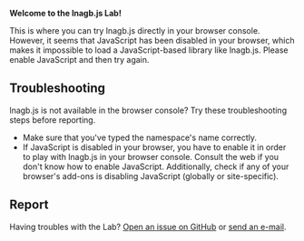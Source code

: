 **Welcome to the lnagb.js Lab!**

<p>
	This is where you can try lnagb.js directly in your browser console.
	<noscript>
		However, it seems that JavaScript has been disabled in your browser,
		which makes it impossible to load a JavaScript-based library like
		lnagb.js. Please enable JavaScript and then try again.
	</noscript>
	<span id="load-failed" hidden>
		However, it seems that lnagb.js could not be loaded. Please follow the
		troubleshooting steps below to resolve this problem.
	</span>
</p>

<p id="success" hidden>
	lnagb.js has been loaded and is currently available on this web page under
	the namespace <code id="namespace"></code>.<br />
	Go ahead and play around with it in the browser console.<br />
</p>

<form id="form" action="" method="get" hidden>
	<label for="namespace">Use a different name for the namespace:</label>
	<input type="text" id="namespace-input" name="namespace" size="15" required />
	<button type="submit">Go!</button>
</form>

## Troubleshooting

lnagb.js is not available in the browser console? Try these troubleshooting
steps before reporting.

- Make sure that you've typed the namespace's name correctly.
- If JavaScript is disabled in your browser, you have to enable it in order to
  play with lnagb.js in your browser console. Consult the web if you don't know
  how to enable JavaScript. Additionally, check if any of your browser's add-ons
  is disabling JavaScript (globally or site-specific).

## Report

Having troubles with the Lab? [Open an issue on GitHub][gh new issue] or
[send an e-mail][e-mail].

[gh new issue]: https://github.com/vecma-org/lnagb.js/issues/new
[e-mail]: mailto:you_create@protonmail.com

<script>

	document.getElementById( 'load-failed' ).removeAttribute( 'hidden' );

</script>
<script type="module">

	window.a = null;
	window.b = null;

	const DEFAULT_NAMESPACE_NAME = 'lnagbjs';

	let url = new URL( window.location.href );
	let namespaceName = url.searchParams.get( 'namespace' ) || DEFAULT_NAMESPACE_NAME;
	let matchResult = namespaceName.match( /[a-zA-Z_][0-9a-zA-Z_]*/ );

	// Namespace's name validity

	if ( ! matchResult || matchResult[ 0 ].length !== namespaceName.length
		|| Object.keys( window ).some( ( key ) => key === namespaceName ) ) {

		console.error( "Invalid custom name for the namespace" );
		console.info( "Falling back to the default name..." );

		namespaceName = DEFAULT_NAMESPACE_NAME;

	}

	import * as lnagbjs from './lnagb.module.js';

	if ( lnagbjs ) {

		window[ namespaceName ] = lnagbjs;

		window.a = new lnagbjs.Matrix( 2, 3, 3, 9, - 3, 10, 9, - 8 );
		window.b = new lnagbjs.Matrix( 3, 2, 2, - 1, - 9, 4, - 7, 6 );

		window.a.name = "A";
		window.b.name = "B";

		document.getElementById( 'namespace' ).innerHTML = namespaceName;

		let suggestions = [

			`new ${ namespaceName }.ZeroMatrix( 4, 5 )`,
			"a.transpose()",
			`new ${ namespaceName }.IdentityMatrix( 3 )`,
			"b.multiply( a )",
			`new ${ namespaceName }.Matrix( 2, 3, 4, 1, - 9, 7, 7, - 6 )`,
			"a.multiplyScalar( - 1.5 )",
			"b.addRowTimesScalarToRow( 1, 2, 3 )"

		];

		console.log( `lnagb.js has been loaded as '${ namespaceName }'.` );
		console.log( "Two example matrices are available as variables a and b." );
		console.log( `Try typing '${ suggestions[
			Math.floor( Math.random() * suggestions.length )
		] }'.` );

		document.getElementById( 'load-failed' ).setAttribute( 'hidden', '' );
		document.getElementById( 'success' ).removeAttribute( 'hidden' );
		document.getElementById( 'form' ).removeAttribute( 'hidden' );

	}

</script>
